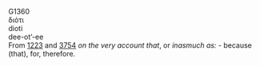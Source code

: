 <body>
  <p>G1360<br>  διότι  <br> dioti  <br>dee-ot’-ee <br>From <a href="g1223.htm">1223</a> and <a href="g3754.htm">3754</a>  <i>on</i> <i>the</i> <i>very</i> <i>account</i> <i>that</i>, or <i>inasmuch</i> <i>as:</i> - because (that), for, therefore.<br></p>
 </body>